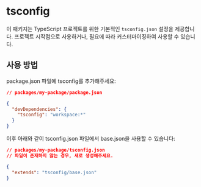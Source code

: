 # tsconfig

이 패키지는 TypeScript 프로젝트를 위한 기본적인 `tsconfig.json` 설정을 제공합니다. 프로젝트 시작점으로 사용하거나, 필요에 따라 커스터마이징하여 사용할 수 있습니다.

## 사용 방법

package.json 파일에 tsconfig를 추가해주세요:

```json
// packages/my-package/package.json

{
  "devDependencies": {
    "tsconfig": "workspace:*"
  }
}
```

이후 아래와 같이 tsconfig.json 파일에서 base.json을 사용할 수 있습니다:

```json
// packages/my-package/tsconfig.json
// 파일이 존재하지 않는 경우, 새로 생성해주세요.

{
  "extends": "tsconfig/base.json"
}
```
